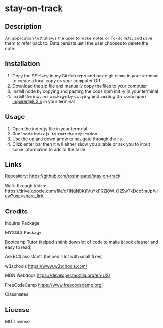 # stay-on-track

## Description
An application that allows the user to make notes or To-do lists, and save them to refer back to. Data persists until the user chooses to delete the note.

## Installation
1. Copy the SSH key in my GitHub repo and paste git clone <SSHKEY> in your terminal to create a local copy on your computer
OR
2. Download the zip file and manually copy the files to your computer
3. Install node by copying and pasting the code npm init -y in your terminal
4. Install the inquirer package by copying and pasting the code npm i inquirer@8.2.4 in your terminal

## Usage
1. Open the index.js file in your terminal
2. Run 'node index.js' to start the application
3. Use the up and down arrow to navigate through the list
4. Click enter bar then it will either show you a table or ask you to input some information to add to the table

## Links
Repository: https://github.com/roshniipatel/stay-on-track 

Walk-through Video: https://drive.google.com/file/d/1NgNDKtiVuYkFGZj0W_O2SwTkDcp5nrJp/view?usp=share_link 

## Credits
Inquirer Package

MYSQL2 Package

Bootcamp Tutor (helped shrink down lot of code to make it look cleaner and easy to read)

AskBCS assistants (helped a lot with small fixes)

w3schools https://www.w3schools.com/

MDN Webdocs https://developer.mozilla.org/en-US/

FreeCodeCamp https://www.freecodecamp.org/ 

Classmates

## License
MIT License